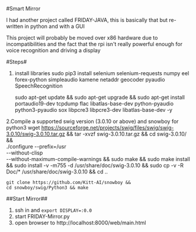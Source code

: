#Smart Mirror

I had another project called FRIDAY-JAVA, this is basically that but re-written in python and with a GUI


This project will probably be moved over x86 hardware due to incompatibilities and the fact that the rpi isn't really powerful enough for voice recognition and driving a display

#Steps#
1. install libraries
	sudo pip3 install selenium selenium-requests numpy eel forex-python simpleaudio kamene netaddr geocoder pyaudio SpeechRecognition

	sudo apt-get update &&
	sudo apt-get upgrade &&
	sudo apt-get install portaudio19-dev tcpdump flac libatlas-base-dev python-pyaudio python3-pyaudio sox libpcre3 libpcre3-dev libatlas-base-dev -y

2.Compile a supported swig version (3.0.10 or above) and snowboy for python3
	wget https://sourceforge.net/projects/swig/files/swig/swig-3.0.10/swig-3.0.10.tar.gz &&
	tar -xvzf swig-3.0.10.tar.gz &&
	cd swig-3.0.10/ &&   
	./configure --prefix=/usr                  \
			--without-clisp                    \
			--without-maximum-compile-warnings &&
	sudo make &&
	sudo make install &&
	sudo install -v -m755 -d /usr/share/doc/swig-3.0.10 &&
	sudo cp -v -R Doc/* /usr/share/doc/swig-3.0.10 &&
	cd ..

	git clone https://github.com/Kitt-AI/snowboy &&
	cd snowboy/swig/Python3 && make


##Start Mirror##
1. ssh in and `export DISPLAY=:0.0`
2. start FRIDAY-Mirror.py
3. open browser to http://localhost:8000/web/main.html

